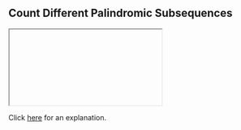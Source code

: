 ##  Count Different Palindromic Subsequences 

<iframe></iframe>

Click [here](Explanation.md) for an explanation.

